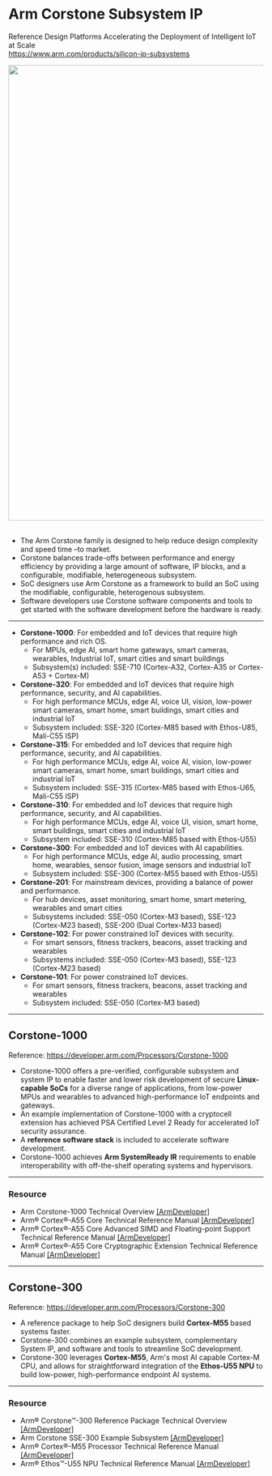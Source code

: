 # Arm Corstone Subsystem IP

Reference Design Platforms Accelerating the Deployment of Intelligent IoT at Scale \
https://www.arm.com/products/silicon-ip-subsystems

<img src="https://github.com/user-attachments/assets/3659cf42-498b-4485-93ec-cce0dc48ddbc" width=900>
<br/><br/>

* The Arm Corstone family is designed to help reduce design complexity and speed time –to market. 
* Corstone balances trade-offs between performance and energy efficiency by providing a large amount of software, IP blocks, and a configurable, modifiable, heterogeneous subsystem.
* SoC designers use Arm Corstone as a framework to build an SoC using the modifiable, configurable, heterogenous subsystem.
* Software developers use Corstone software components and tools to get started with the software development before the hardware is ready.

---
* **Corstone-1000**: For embedded and IoT devices that require high performance and rich OS.
  * For MPUs, edge AI, smart home gateways, smart cameras, wearables, Industrial IoT, smart cities and smart buildings
  * Subsystem(s) included: SSE-710 (Cortex-A32, Cortex-A35 or Cortex-A53 + Cortex-M)
* **Corstone-320**: For embedded and IoT devices that require high performance, security, and AI capabilities.
  * For high performance MCUs, edge AI, voice UI, vision, low-power smart cameras, smart home, smart buildings, smart cities and industrial IoT
  * Subsystem included: SSE-320 (Cortex-M85 based with Ethos-U85, Mali-C55 ISP)
* **Corstone-315**: For embedded and IoT devices that require high performance, security, and AI capabilities.
  * For high performance MCUs, edge AI, voice AI, vision, low-power smart cameras, smart home, smart buildings, smart cities and industrial IoT
  * Subsystem included: SSE-315 (Cortex-M85 based with Ethos-U65, Mali-C55 ISP)
* **Corstone-310**: For embedded and IoT devices that require high performance, security, and AI capabilities.
  * For high performance MCUs, edge AI, voice UI, vision, smart home, smart buildings, smart cities and industrial IoT
  * Subsystem included: SSE-310 (Cortex-M85 based with Ethos-U55)
* **Corstone-300**: For embedded and IoT devices with AI capabilities.
  * For high performance MCUs, edge AI, audio processing, smart home, wearables, sensor fusion, image sensors and industrial IoT
  * Subsystem included: SSE-300 (Cortex-M55 based with Ethos-U55)
* **Corstone-201**: For mainstream devices, providing a balance of power and performance.
  * For hub devices, asset monitoring, smart home, smart metering, wearables and smart cities
  * Subsystems included: SSE-050 (Cortex-M3 based), SSE-123 (Cortex-M23 based), SSE-200 (Dual Cortex-M33 based)
* **Corstone-102**: For power constrained IoT devices with security.
  * For smart sensors, fitness trackers, beacons, asset tracking and wearables
  * Subsystems included: SSE-050 (Cortex-M3 based), SSE-123 (Cortex-M23 based)
* **Corstone-101**: For power constrained IoT devices.
  * For smart sensors, fitness trackers, beacons, asset tracking and wearables
  * Subsystem included: SSE-050 (Cortex-M3 based)


---
## Corstone-1000 

Reference: https://developer.arm.com/Processors/Corstone-1000

* Corstone-1000 offers a pre-verified, configurable subsystem and system IP to enable faster and lower risk development of secure **Linux-capable SoCs** for a diverse range of applications, from low-power MPUs and wearables to advanced high-performance IoT endpoints and gateways.
* An example implementation of Corstone-1000 with a cryptocell extension has achieved PSA Certified Level 2 Ready for accelerated IoT security assurance.
* A **reference software stack** is included to accelerate software development.
* Corstone-1000 achieves **Arm SystemReady IR** requirements to enable interoperability with off-the-shelf operating systems and hypervisors.

---
### Resource

* Arm Corstone-1000 Technical Overview [[ArmDeveloper]](https://developer.arm.com/documentation/102360/0000/Overview-of-Corstone-1000/Corstone-1000)
* Arm® Cortex®-A55 Core Technical Reference Manual [[ArmDeveloper]](https://developer.arm.com/documentation/100442/0200/?lang=en)
* Arm® Cortex®-A55 Core Advanced SIMD and Floating-point Support Technical Reference Manual [[ArmDeveloper]](https://developer.arm.com/documentation/100446/0200/?lang=en)
* Arm® Cortex®-A55 Core Cryptographic Extension Technical Reference Manual [[ArmDeveloper]](https://developer.arm.com/documentation/100444/0200/?lang=en)

---
## Corstone-300

Reference: https://developer.arm.com/Processors/Corstone-300

* A reference package to help SoC designers build **Cortex-M55** based systems faster.
* Corstone-300 combines an example subsystem, complementary System IP, and software and tools to streamline SoC development.
* Corstone-300 leverages **Cortex-M55**, Arm's most AI capable Cortex-M CPU, and allows for straightforward integration of the **Ethos-U55 NPU** to build low-power, high-performance endpoint AI systems.

---
### Resource 

* Arm® Corstone™-300 Reference Package Technical Overview [[ArmDeveloper]](https://developer.arm.com/documentation/101772/0000/?lang=en)
* Arm Corstone SSE-300 Example Subsystem [[ArmDeveloper]](https://developer.arm.com/documentation/101773/0001/?lang=en)
* Arm® Cortex®-M55 Processor Technical Reference Manual [[ArmDeveloper]](https://developer.arm.com/documentation/101051/0101/?lang=en)
* Arm® Ethos™-U55 NPU Technical Reference Manual [[ArmDeveloper]](https://developer.arm.com/documentation/102420/0200/?lang=en)

